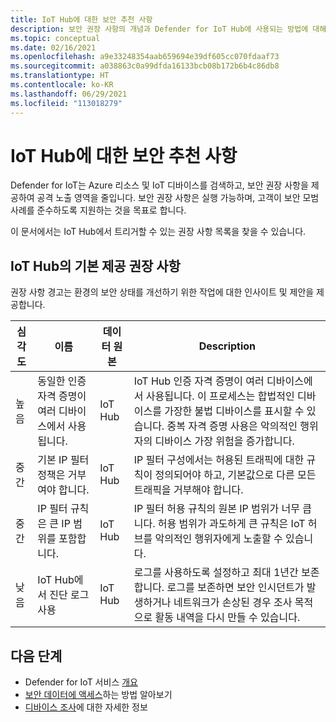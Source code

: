 ```yaml
---
title: IoT Hub에 대한 보안 추천 사항
description: 보안 권장 사항의 개념과 Defender for IoT Hub에 사용되는 방법에 대해 알아봅니다.
ms.topic: conceptual
ms.date: 02/16/2021
ms.openlocfilehash: a9e33248354aab659694e39df605cc070fdaaf73
ms.sourcegitcommit: a038863c0a99dfda16133bcb08b172b6b4c86db8
ms.translationtype: HT
ms.contentlocale: ko-KR
ms.lasthandoff: 06/29/2021
ms.locfileid: "113018279"
---
```

# <a name="security-recommendations-for-iot-hub"></a>IoT Hub에 대한 보안 추천 사항

Defender for IoT는 Azure 리소스 및 IoT 디바이스를 검색하고, 보안 권장 사항을 제공하여 공격 노출 영역을 줄입니다.
보안 권장 사항은 실행 가능하며, 고객이 보안 모범 사례를 준수하도록 지원하는 것을 목표로 합니다.

이 문서에서는 IoT Hub에서 트리거할 수 있는 권장 사항 목록을 찾을 수 있습니다.

## <a name="built-in-recommendations-in-iot-hub"></a>IoT Hub의 기본 제공 권장 사항

권장 사항 경고는 환경의 보안 상태를 개선하기 위한 작업에 대한 인사이트 및 제안을 제공합니다.

| 심각도 | 이름 | 데이터 원본 | Description |
|--|--|--|--|
| 높음 | 동일한 인증 자격 증명이 여러 디바이스에서 사용됩니다. | IoT Hub | IoT Hub 인증 자격 증명이 여러 디바이스에서 사용됩니다. 이 프로세스는 합법적인 디바이스를 가장한 불법 디바이스를 표시할 수 있습니다. 중복 자격 증명 사용은 악의적인 행위자의 디바이스 가장 위험을 증가합니다. |
| 중간 | 기본 IP 필터 정책은 거부여야 합니다. | IoT Hub | IP 필터 구성에서는 허용된 트래픽에 대한 규칙이 정의되어야 하고, 기본값으로 다른 모든 트래픽을 거부해야 합니다. |
| 중간 | IP 필터 규칙은 큰 IP 범위를 포함합니다. | IoT Hub | IP 필터 허용 규칙의 원본 IP 범위가 너무 큽니다. 허용 범위가 과도하게 큰 규칙은 IoT 허브를 악의적인 행위자에게 노출할 수 있습니다. |
| 낮음 | IoT Hub에서 진단 로그 사용 | IoT Hub | 로그를 사용하도록 설정하고 최대 1년간 보존합니다. 로그를 보존하면 보안 인시던트가 발생하거나 네트워크가 손상된 경우 조사 목적으로 활동 내역을 다시 만들 수 있습니다. |

## <a name="next-steps"></a>다음 단계

- Defender for IoT 서비스 [개요](overview.md)
- [보안 데이터에 액세스](how-to-security-data-access.md)하는 방법 알아보기
- [디바이스 조사](how-to-investigate-device.md)에 대한 자세한 정보
